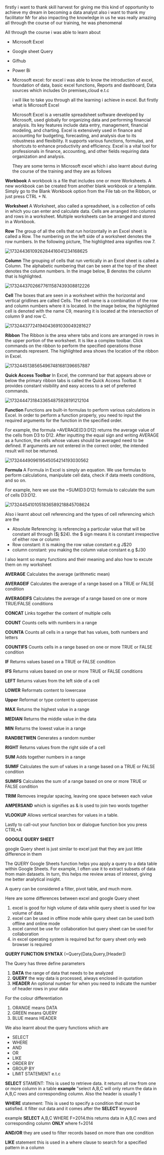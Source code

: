 firstly i want to thank skill harvest for giving me this kind of opportunity to achieve my dream in becoming a data analyst also i want to thank my facilitator Mr for also impacting the knowledge in us he was really amazing all through the course of our training, he was phenomenal 

All through the course i was able to learn about 
- Microsoft Excel
- Google sheet Query
- Gifhub
- Power Bi

- Microsoft excel: for excel i was able to know the introduction of excel, foundation of data, basic excel functions, Reports and dashboard, Data sources which includes On premises,cloud e.t.c

  i will like to take you through all the learning i achieve in excel. But firstly what is Microsoft Excel

  Microsoft Excel is a versatile spreadsheet software developed by Microsoft, used globally for organizing data and performing financial analysis. Its key features include data entry, management, financial modeling, and charting. Excel is extensively used in finance and accounting for budgeting, forecasting, and analysis due to its robustness and flexibility. It supports various functions, formulas, and shortcuts to enhance productivity and efficiency. Excel is a vital tool for professionals in finance, accounting, and other fields requiring data organization and analysis.

  They are some terms in Microsoft excel which i also learnt about during the course of the training and they are as follows

**Workbook**
A workbook is a file that includes one or more Worksheets. A new workbook can be created from another blank workbook or a template. Simply go to the Blank Workbook option from the File tab on the Ribbon, or just press CTRL + N.

 **Worksheet**
A Worksheet, also called a spreadsheet, is a collection of cells in which you can enter and calculate data. Cells are arranged into columns and rows in a worksheet. Multiple worksheets can be arranged and stored in a Workbook.

**Row**
The group of all the cells that run horizontally in an Excel sheet is called a Row. The numbering on the left side of a worksheet denotes the row numbers. In the following picture, The highlighted area signifies row 7.

![1732443610926284416041234168625](https://github.com/user-attachments/assets/b09f4c0a-db69-428b-9a9f-a2b3b71bb632)

**Column**
The grouping of cells that run vertically in an Excel sheet is called a Column. The alphabetic numbering that can be seen at the top of the sheet denotes the column numbers. In the image below, B denotes the column that is highlighted.

![17324437026677611587439308812226](https://github.com/user-attachments/assets/1671972c-d39f-4146-bb68-f420a11d1b6a)

**Cell**
The boxes that are seen in a worksheet within the horizontal and vertical gridlines are called Cells. The cell name is a combination of the row and column numbers where it is located. In the image below, the highlighted cell is denoted with the name C9, meaning it is located at the intersection of column 9 and row C.

![17324437724194043691030049281627](https://github.com/user-attachments/assets/ca062dfa-a497-4f06-9763-567d875567da)


**Ribbon**
The Ribbon is the area where tabs and icons are arranged in rows in the upper portion of the worksheet. It is like a complex toolbar. Click commands on the ribbon to perform the specified operations those commands represent. The highlighted area shows the location of the ribbon in Excel.

![17324451385654967481681396657887](https://github.com/user-attachments/assets/76791899-0b01-40ad-a0ad-3c11721ac64f)


**Quick Access Toolbar**
In Excel, the command bar that appears above or below the primary ribbon tabs is called the Quick Access Toolbar. It provides constant visibility and easy access to a set of preferred commands.

![17324447318433654875928191212104](https://github.com/user-attachments/assets/701f4158-45c1-4c18-b0ec-abebd02be5e5)


**Function**
Functions are built-in formulas to perform various calculations in Excel. In order to perform a function properly, you need to input the required arguments for the function in the specified order.

For example, the formula
=AVERAGE(D3:D12)
returns the average value of the cells from D3 to D12. After inputting the equal sign and writing AVERAGE as a function, the cells whose values should be averaged need to be defined. If arguments are not entered in the correct order, the intended result will not be returned.

![1732444909619545054214193030562](https://github.com/user-attachments/assets/46a1283e-0d4d-4c2c-96aa-ae2040a71c95)


**Formula**
A Formula in Excel is simply an equation. We use formulas to perform calculations, manipulate cell data, check if data meets conditions, and so on.

For example, here we use the
=SUM(D3:D12)
formula to calculate the sum of cells D3:D12.

![17324454101051836589218845708624](https://github.com/user-attachments/assets/3f2a4a8f-5eab-4543-966d-a50c2d2f2614)

Also i learnt about cell referencing and the types of cell referencing which are the 

- Absolute Referencing: is referencing a particular value that will be constant all through ($j $24). the $ sign means it is constant irrespective of either row or column
- Row constant: it is making the row value constant e.g J$20
- column constant: you making the column value constant e.g $J30

I also learnt so many functions and their meaning and also how to excute them on my worksheet

**AVERAGE**	Calculates the average (arithmetic mean)

**AVERAGEIF**	Calculates the average of a range based on a TRUE or FALSE condition

**AVERAGEIFS**	Calculates the average of a range based on one or more TRUE/FALSE conditions

**CONCAT**	Links together the content of multiple cells

**COUNT**	Counts cells with numbers in a range

**COUNTA**	Counts all cells in a range that has values, both numbers and letters

**COUNTIFS**	Counts cells in a range based on one or more TRUE or FALSE condition

**IF**	Returns values based on a TRUE or FALSE condition

**IFS**	Returns values based on one or more TRUE or FALSE conditions

**LEFT**	Returns values from the left side of a cell

**LOWER** Reformats content to lowercase

**Upper** Reformat or type content to uppercase

**MAX**	Returns the highest value in a range

**MEDIAN**	Returns the middle value in the data

**MIN**	Returns the lowest value in a range

**RANDBETWEN**	Generates a random number

**RIGHT**	Returns values from the right side of a cell 

**SUM**	Adds together numbers in a range

**SUMIF**	Calculates the sum of values in a range based on a TRUE or FALSE condition

**SUMIFS**	Calculates the sum of a range based on one or more TRUE or FALSE condition

**TRIM**	Removes irregular spacing, leaving one space between each value

**AMPERSAND** which is signifies as & is used to join two words together 

**VLOOKUP**	Allows vertical searches for values in a table.

Lastly to call-out your function box or dialogue function box you press CTRL+A



**GOOGLE QUERY SHEET**

google Query sheet is just similar to excel just that they are just little difference in them

The QUERY Google Sheets function helps you apply a query to a data table within Google Sheets. For example, I often use it to extract subsets of data from main datasets. In turn, this helps me review areas of interest, giving me better analytical insight.

A query can be considered a filter, pivot table, and much more.

Here are some differences between excel and google Query sheet 

1. excel is good for high volume of data while query sheet is used for low volume of data
2. excel can be used in offline mode while query sheet can be used both offline and online mode
3. excel cannot be use for collaboration but query sheet can be used for collaboration
4. in excel operating system is required but for query sheet only web browser is required


**QUERY FUNCTION SYNTAX** (=Query(Data,Query,[Header])

The Query has three define parameters

1. **DATA** the range of data that needs to be analyzed
2. **QUERY** the way data is processed, always enclosed in quotation
3. **HEADER** An optional number for when you need to indicate the number of header rows in your data

For the colour differentiation 

1. ORANGE means DATA
2. GREEN means QUERY
3. BLUE means HEADER

We also learnt about the query functions which are

- SELECT
- WHERE
- AND
- OR
- LIKE
- ORDER BY
- GROUP BY
- LIMIT STATEMENT e.t.c

**SELECT** STAMENT: This is used to retrieve data. it returns all row from one or more column in a table
**example** "select A,B,C will only return the data in A,B,C rows and corresponding column. Also the header is usually 1

**WHERE** statement: This is used to specify a condition that must be satisfied. it filter out data and it comes after the **SELECT** keyword

example **SELECT**  A,B,C WHERE F=2014.this returns data in A,B,C rows and corresponding column **ONLY** where f=2014

**AND/OR** they are used to filter records based on more than one condition 

**LIKE** statement this is used in a where clause to search for a specified pattern in a column
